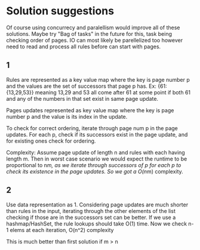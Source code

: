 # Solution suggestions

Of course using concurrecy and paralellism would improve all of these solutions. Maybe try "Bag of tasks" in the future for this, task being checking order of pages.
IO can most likely be parellelized too however need to read and process all rules before can start with pages.

## 1
Rules are represented as a key value map where the key is page number p and the values are the set of successors that page p has. Ex: \{61: \{13,29,53\}\} meaning 13,29 and 53 all come after 61 at some point if both 61 and any of the numbers in that set exist in same page update.

Pages updates represented as key value map where the key is page number p and the value is its index in the update.

To check for correct ordering, iterate through page num p in the page updates. For each p, check if its successors exist in the page update, and for existing ones check for ordering.  

Complexity: 
Assume page update of length n and rules with each having length m. Then in worst case scenario we would expect the runtime to be proportional to n*m, 
as we iterate through successors of p for each p to check its existence in the page updates.
So we got a O(n*m) complexity.  

## 2 
Use data representation as 1.
Considering page updates are much shorter than rules in the input, iterating through the other elements of the list checking if those are in the successors set can be better. If we use a hashmap/HashSet, the rule lookups should take O(1) time. Now we check n-1 elems at each iteration, O(n^2) complexity


This is much better than first solution if m > n